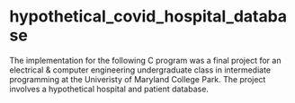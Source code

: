 # hypothetical_covid_hospital_database
The implementation for the following C program was a final project for an electrical &amp; computer engineering undergraduate class in intermediate programming at the Univeristy of Maryland College Park. The project involves a hypothetical hospital and patient database. 

